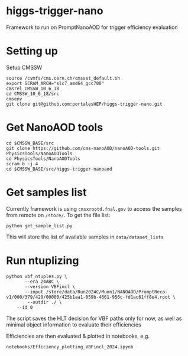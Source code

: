# higgs-trigger-nano

Framework to run on PromptNanoAOD for trigger efficiency evaluation

# Setting up
Setup CMSSW
```
source /cvmfs/cms.cern.ch/cmsset_default.sh
export SCRAM_ARCH="slc7_amd64_gcc700"
cmsrel CMSSW_10_6_18
cd CMSSW_10_6_18/src
cmsenv
git clone git@github.com:portalesHEP/higgs-trigger-nano.git
```

# Get NanoAOD tools
```
cd $CMSSW_BASE/src
git clone https://github.com/cms-nanoAOD/nanoAOD-tools.git PhysicsTools/NanoAODTools
cd PhysicsTools/NanoAODTools
scram b -j 4
cd $CMSSW_BASE/src/higgs-trigger-nanoaod
```

# Get samples list
Currently framework is using `cmsxrootd.fnal.gov` to access the samples from remote on `/store/`. To get the file list:
```
python get_sample_list.py
```

This will store the list of available samples in `data/dataset_lists`

# Run ntuplizing
```
python vbf_ntuples.py \
       --era 24ABC \
       --version VBFincl \
       --input /store/data/Run2024C/Muon1/NANOAOD/PromptReco-v1/000/379/420/00000/425b1aa1-059b-4661-956c-fd1ac61ff8e4.root \
        --outdir ./ \
	--id 0

```

The script saves the HLT decision for VBF paths only for now, as well as minimal object information to evaluate their efficiencies

Efficiencies are then evaluated & plotted in notebooks, e.g.
```
notebooks/Efficiency_plotting_VBFincl_2024.ipynb
```



